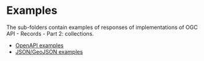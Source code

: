 # Examples

The sub-folders contain examples of responses of implementations of OGC API - Records - Part 2: collections.

* [OpenAPI examples](openapi)
* [JSON/GeoJSON examples](json)
